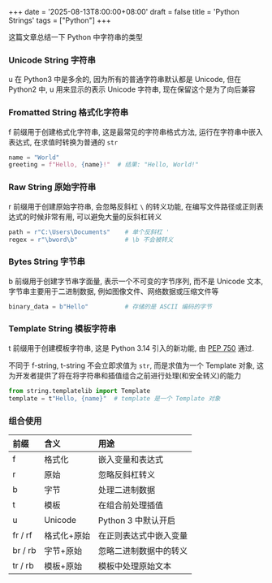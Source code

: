 +++
date = '2025-08-13T8:00:00+08:00'
draft = false
title = 'Python Strings'
tags = ["Python"]
+++

这篇文章总结一下 Python 中字符串的类型

### Unicode String 字符串

u 在 Python3 中是多余的, 因为所有的普通字符串默认都是 Unicode, 但在 Python2 中, u 用来显示的表示 Unicode 字符串, 现在保留这个是为了向后兼容

### Fromatted String 格式化字符串

f 前缀用于创建格式化字符串, 这是最常见的字符串格式方法, 运行在字符串中嵌入表达式, 在求值时转换为普通的 `str`

```Python
name = "World"
greeting = f"Hello, {name}!"  # 结果: "Hello, World!"
```

### Raw String 原始字符串

r 前缀用于创建原始字符串, 会忽略反斜杠 `\` 的转义功能, 在编写文件路径或正则表达式的时候非常有用, 可以避免大量的反斜杠转义

```Python
path = r"C:\Users\Documents"    # 单个反斜杠 '
regex = r"\bword\b"             # \b 不会被转义
```

### Bytes String 字节串

b 前缀用于创建字节串字面量, 表示一个不可变的字节序列, 而不是 Unicode 文本, 字节串主要用于二进制数据, 例如图像文件、网络数据或压缩文件等

```Python
binary_data = b"Hello"          # 存储的是 ASCII 编码的字节
```

### Template String 模板字符串

t 前缀用于创建模板字符串, 这是 Python 3.14 引入的新功能, 由 [PEP 750](https://peps.python.org/pep-0750/) 通过.

不同于 f-string, t-string 不会立即求值为 `str`, 而是求值为一个 Template 对象, 这为开发者提供了将在将字符串和插值组合之前进行处理(和安全转义)的能力

```Python
from string.templatelib import Template
template = t"Hello, {name}"  # template 是一个 Template 对象
```

### 组合使用

| 前缀    | 含义        | 用途                   |
| :------ | :---------- | :--------------------- |
| f       | 格式化      | 嵌入变量和表达式       |
| r       | 原始        | 忽略反斜杠转义         |
| b       | 字节        | 处理二进制数据         |
| t       | 模板        | 在组合前处理插值       |
| u       | Unicode     | Python 3 中默认开启    |
| fr / rf | 格式化+原始 | 在正则表达式中嵌入变量 |
| br / rb | 字节+原始   | 忽略二进制数据中的转义 |
| tr / rb | 模板+原始   | 模板中处理原始文本     |
